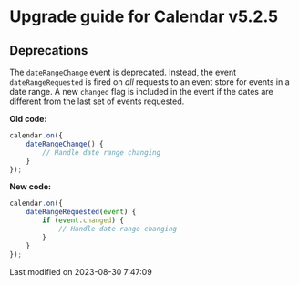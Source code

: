# Upgrade guide for Calendar v5.2.5

## Deprecations

The `dateRangeChange` event is deprecated. Instead, the event `dateRangeRequested` is fired
on _all_ requests to an event store for events in a date range. A new `changed` flag is included
in the event if the dates are different from the last set of events requested.

**Old code:**

```javascript
calendar.on({
    dateRangeChange() {
        // Handle date range changing
    }
});
```

**New code:**

```javascript
calendar.on({
    dateRangeRequested(event) {
        if (event.changed) {
            // Handle date range changing
        }
    }
});
```


<p class="last-modified">Last modified on 2023-08-30 7:47:09</p>